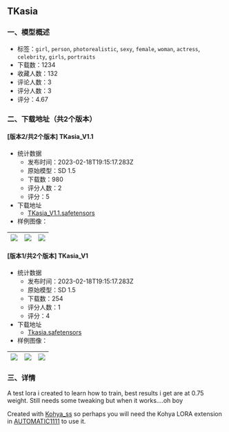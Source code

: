 ## TKasia
### 一、模型概述

- 标签：`girl`, `person`, `photorealistic`, `sexy`, `female`, `woman`, `actress`, `celebrity`, `girls`, `portraits`
- 下载数：1234
- 收藏人数：132
- 评论人数：3
- 评分人数：3
- 评分：4.67

### 二、下载地址（共2个版本）

#### [版本2/共2个版本] TKasia_V1.1

- 统计数据
  - 发布时间：2023-02-18T19:15:17.283Z
  - 原始模型：SD 1.5
  - 下载数：980
  - 评分人数：2
  - 评分：5
- 下载地址
  - [TKasia_V1.1.safetensors](https://civitai.com/api/download/models/12275)
- 样例图像：

| <img src="https://image.civitai.com/xG1nkqKTMzGDvpLrqFT7WA/e36c6811-6842-4848-6f15-7345de08f100/width=450/118004.jpeg" /> | <img src="https://image.civitai.com/xG1nkqKTMzGDvpLrqFT7WA/3ba1b869-e157-4acc-eea1-b01a5dc15700/width=450/118003.jpeg" /> | <img src="https://image.civitai.com/xG1nkqKTMzGDvpLrqFT7WA/ddefaa33-da8d-4d93-9ad8-d581a523c200/width=450/118002.jpeg" /> |
| ---- | ---- | ---- |

#### [版本1/共2个版本] TKasia_V1

- 统计数据
  - 发布时间：2023-02-18T19:15:17.283Z
  - 原始模型：SD 1.5
  - 下载数：254
  - 评分人数：1
  - 评分：4
- 下载地址
  - [Tkasia.safetensors](https://civitai.com/api/download/models/11800)
- 样例图像：

| <img src="https://image.civitai.com/xG1nkqKTMzGDvpLrqFT7WA/ce59af88-a6e9-495d-fd8e-25d75f29b300/width=450/112717.jpeg" /> | <img src="https://image.civitai.com/xG1nkqKTMzGDvpLrqFT7WA/6065fd33-ece9-4e6e-22f1-4834ff1f0600/width=450/112719.jpeg" /> | <img src="https://image.civitai.com/xG1nkqKTMzGDvpLrqFT7WA/c1ade01e-fb54-46f8-7732-44cc916be800/width=450/112718.jpeg" /> |
| ---- | ---- | ---- |


### 三、详情
<p>A test lora i created to learn how to train, best results i get are at 0.75 weight. Still needs some tweaking but when it works....oh boy</p><p></p><p>Created with <a target="_blank" rel="ugc" href="https://github.com/bmaltais/kohya_ss">Kohya_ss</a> so perhaps you will need the Kohya LORA extension in <a target="_blank" rel="ugc" href="https://github.com/AUTOMATIC1111">AUTOMATIC1111</a> to use it.</p>